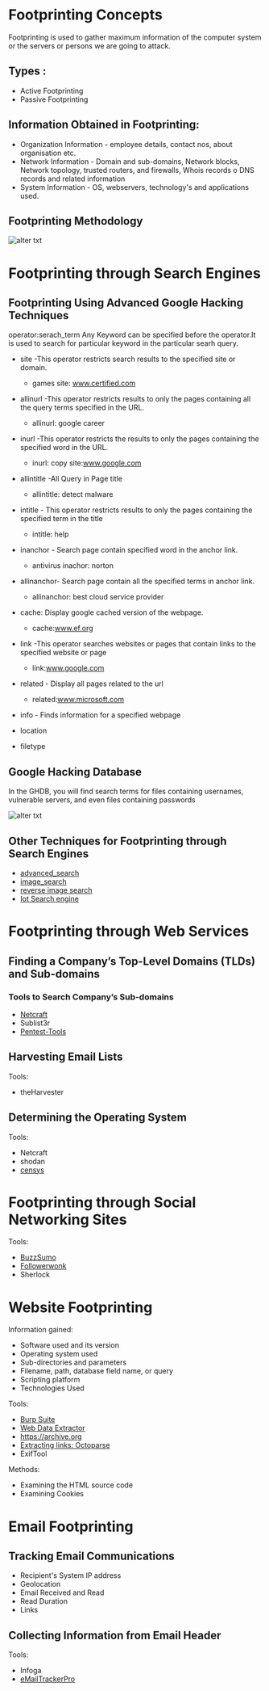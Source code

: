 # Footprinting Concepts
Footprinting is used to gather maximum information of the computer system or the servers or persons we are going to attack.

## Types :
+ Active Footprinting
+ Passive Footprinting

## Information Obtained in Footprinting:
+ Organization Information - employee details, contact nos, about organisation etc.
+ Network Information - Domain and sub-domains, Network blocks, Network topology, trusted routers, and firewalls, Whois records o DNS records and related information
+ System Information - OS, webservers, technology's and applications used.

## Footprinting Methodology
![alter txt](https://github.com/Kr1shna02/CEH-v12/blob/main/images/footprinting.png)

# Footprinting through Search Engines
## Footprinting Using Advanced Google Hacking Techniques
operator:serach_term
Any Keyword can be specified before the operator.It is used to search for particular keyword in the particular searh query.
+ site -This operator restricts search results to the specified site or domain.
    - games site: www.certified.com
    
+ allinurl -This operator restricts results to only the pages containing all the query terms specified in the URL.
    - allinurl: google career   
+ inurl -This operator restricts the results to only the pages containing the specified word in the URL.
    - inurl: copy site:www.google.com

+ allintitle -All Query in Page title
    - allintitle: detect malware
+ intitle - This operator restricts results to only the pages containing the specified term in the title
    - intitle: help
+ inanchor - Search page contain specified word in the anchor link.
    - antivirus inachor: norton
+ allinanchor- Search page contain all the specified terms in anchor link.
    - allinanchor: best cloud service provider
+ cache: Display google cached version of the webpage.
    - cache:www.ef.org
+ link -This operator searches websites or pages that contain links to the specified website or page
    - link:www.google.com
+ related - Display all pages related to the url
    - related:www.microsoft.com
+ info - Finds information for a specified webpage
+ location
+ filetype

## Google Hacking Database 
In the GHDB, you will find search terms for files containing usernames, vulnerable servers, and even files containing passwords

![alter txt](https://github.com/Kr1shna02/CEH-v12/blob/main/images/google.png)

## Other Techniques for Footprinting through Search Engines 
+ [advanced_search](https://www.google.com/advanced_search)
+ [image_search](https://www.google.com/advanced_image_search)
+ [reverse image search](https://www.google.com/imghp)
+ [Iot Search engine](https://www.shodan.io/)

# Footprinting through Web Services
## Finding a Company’s Top-Level Domains (TLDs) and Sub-domains
### Tools to Search Company’s Sub-domains
+ [Netcraft](https://www.netcraft.com)
+ Sublist3r
+ [Pentest-Tools](https://pentest-tools.com)
## Harvesting Email Lists
Tools:
+ theHarvester
## Determining the Operating System
Tools:
+ Netcraft
+ shodan
+ [censys](https://search.censys.io/)

# Footprinting through Social Networking Sites
Tools:
+  [BuzzSumo](https://buzzsumo.com)
+  [Followerwonk](https://followerwonk.com) 
+  Sherlock
# Website Footprinting 
Information gained:
+ Software used and its version
+ Operating system used
+ Sub-directories and parameters
+ Filename, path, database field name, or query
+ Scripting platform
+ Technologies Used

Tools:
+ [Burp Suite](https://github.com/Kr1shna02/Tools/blob/main/Burp%20Suite.md)
+ [Web Data Extractor](http://www.webextractor.com)
+ https://archive.org
+ [Extracting links: Octoparse](https://www.octoparse.com )
+  ExifTool 

Methods:
+ Examining the HTML source code
+ Examining Cookies

# Email Footprinting
## Tracking Email Communications
+ Recipient's System IP address
+  Geolocation
+  Email Received and Read
+  Read Duration
+  Links
## Collecting Information from Email Header 
Tools:
+ Infoga
+ [eMailTrackerPro](http://www.emailtrackerpro.com)

 


